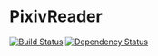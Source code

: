 PixivReader
===============

[![Build Status](https://travis-ci.org/shigemk2/PixivReader.png)](https://travis-ci.org/shigemk2/PixivReader)
[![Dependency Status](https://gemnasium.com/shigemk2/PixivReader.png)](https://gemnasium.com/shigemk2/PixivReader)

